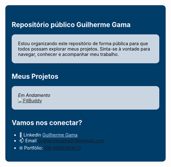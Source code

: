<div style="background-color:#003D69; padding:20px; border-radius:10px; color:white;">

## Repositório público Guilherme Gama
<p style="background-color:#CAD5E2; padding:20px; border-radius:10px; color:black;">Estou organizando este repositório de forma pública para que todos possam explorar meus projetos. Sinta-se à vontade para navegar, conhecer e acompanhar meu trabalho.</p>

## Meus Projetos
<p style="background-color:#CAD5E2; padding:20px; border-radius:10px; color:black;">
<em>Em Andamento</em><br>
<a href="https://fitbuddy.streamlit.app/" target="_blank">
  <img src="https://img.shields.io/badge/FitBuddy-Streamlit-blue?style=for-the-badge&logo=python&logoColor=white" alt="FitBuddy"/>
</a>
</p>

## Vamos nos conectar?
- 💼 LinkedIn <a href="https://www.linkedin.com/in/guilherme-gama-455317379/" target="_blank" style=color:#C3DDF3;text-decoration:underline;>Guilherme Gama</a>
- 📫 Email <a href="https://mail.google.com/mail/?view=cm&fs=1&to=guilhermegama978@gmail.com&su=Assunto%20aqui&body=Texto%20da%20mensagem
" target="_blank" style=color:#C3DDF3;text-decoration:underline;>guilhermegama978@gmail.com</a>
- 🌐 Portfólio: [_EM ANDAMENTO_](#)

</div>
